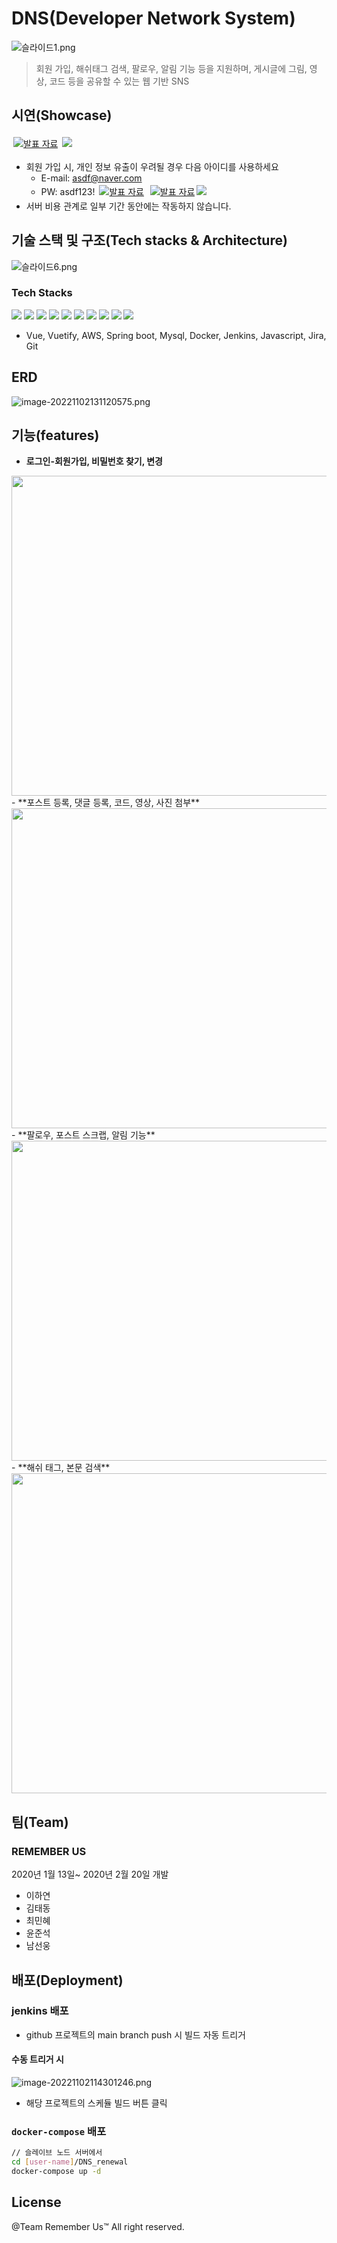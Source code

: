 # DNS(Developer Network System)

![슬라이드1.png](assets/슬라이드1.png)

> 회원 가입, 해쉬태그 검색, 팔로우, 알림 기능 등을 지원하며, 게시글에 그림, 영상, 코드 등을 공유할 수 있는 웹 기반 SNS

## 시연(Showcase)

<a class="badge-anchor" href="http://ec2-54-180-98-152.ap-northeast-2.compute.amazonaws.com/"><img style="margin: 3px;" class="badge" title="발표 자료" src="https://img.shields.io/badge/시연용 웹사이트(Showcase website)-skyblue?style=for-the-badge&logo=googlechrome"></a> <img src="https://badgen.net/github/status/micromatch/micromatch/4.0.1" > 
- 회원 가입 시, 개인 정보 유출이 우려될 경우 다음 아이디를 사용하세요
	- E-mail: asdf@naver.com
	- PW: asdf123!
<a class="badge-anchor" href="https://docs.google.com/presentation/d/1ATPpyd-QxKbGKslnmjN56FQJNkG6qhc7VcyjozlnZ6I/edit?usp=sharing"><img style="margin: 3px;" class="badge" title="발표 자료" src="https://img.shields.io/badge/발표 자료(PPT)-orange?style=for-the-badge&logo=Microsoft PowerPoint"></a>
<a class="badge-anchor" href="http://ec2-54-180-98-152.ap-northeast-2.compute.amazonaws.com:8000/swagger-ui.html"><img style="margin: 3px;" class="badge" title="발표 자료" src="https://img.shields.io/badge/SWAGGER API DOC-darkgreen?style=for-the-badge&logo=swagger"></a><img src="https://badgen.net/github/status/micromatch/micromatch/4.0.1">
- 서버 비용 관계로 일부 기간 동안에는 작동하지 않습니다.

## 기술 스택 및 구조(Tech stacks & Architecture)

![슬라이드6.png](assets/슬라이드6.png)
### Tech Stacks
<img src="assets/javascript.svg">  <img src="assets/vue.svg">  <img src="assets/vuetify.svg">  <img src="assets/spring_boot.svg">  <img src="assets/mysql.svg">  <img src="assets/jira.svg">  <img src="assets/jenkins.svg">  <img src="assets/docker.svg">  <img src="assets/git.svg">  <img src="assets/aws.svg">
- Vue, Vuetify, AWS, Spring boot, Mysql, Docker, Jenkins, Javascript, Jira, Git
## ERD
![image-20221102131120575.png](assets/image-20221102131120575.png)

## 기능(features)

- **로그인-회원가입, 비밀번호 찾기, 변경**
<img src="assets/image-20221102155927579.png" width="512px" height="auto">
- **포스트 등록, 댓글 등록, 코드, 영상, 사진 첨부**
<img src="assets/image-20221102155824635.png" width="512px" height="auto">
- **팔로우, 포스트 스크랩, 알림 기능**
<img src="assets/image-20221102155755141.png" width="512px" height="auto">
- **해쉬 태그, 본문 검색**
<img src="assets/image-20221102155734607.png" width="512px" height="auto">


## 팀(Team)
### REMEMBER US
2020년 1월 13일~ 2020년 2월 20일 개발
- 이하연
- 김태동
- 최민혜
- 윤준석
- 남선웅

## 배포(Deployment)
### jenkins 배포
- github 프로젝트의 main branch push 시 빌드 자동 트리거
#### 수동 트리거 시
![image-20221102114301246.png](assets/image-20221102114301246.png)
- 해당 프로젝트의 스케듈 빌드 버튼 클릭
### `docker-compose` 배포
```bash
// 슬레이브 노드 서버에서
cd [user-name]/DNS_renewal
docker-compose up -d
```

## License
@Team Remember Us™ All right reserved.